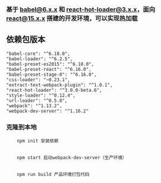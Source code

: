### 基于 babel@6.x.x 和 react-hot-loader@3.x.x，面向 react@15.x.x 搭建的开发环境，可以实现热加载    
        
## 依赖包版本


    "babel-core": "^6.18.0",
    "babel-loader": "^6.2.5",
    "babel-preset-es2015": "^6.18.0",
    "babel-preset-react": "^6.16.0",
    "babel-preset-stage-0": "^6.16.0",
    "css-loader": "~0.23.1",
    "extract-text-webpack-plugin": "^1.0.1",
    "react-hot-loader": "^3.0.0-beta.6",
    "style-loader": "^0.12.4",
    "url-loader": "^0.5.8",
    "webpack": "^1.13.2",
    "webpack-dev-server": "^1.16.2"
    
    
    
### 克隆到本地
        
        npm init 安装依赖
        
        
        npm start 启动webpack-dev-server（生产环境） 
        
        
        npm run build 产品环境打包代码
